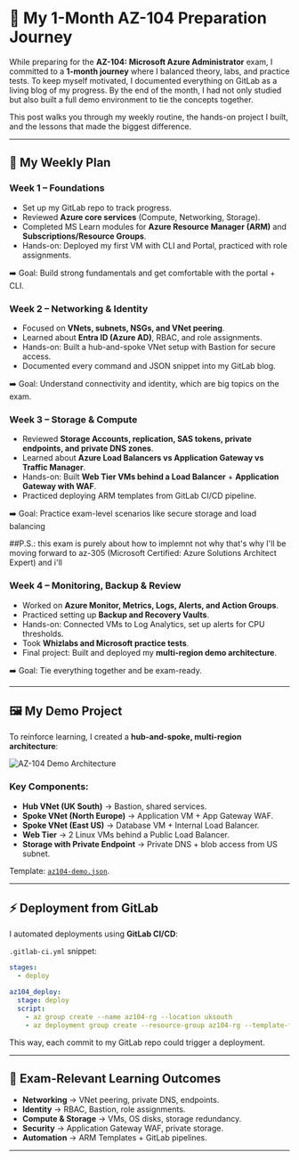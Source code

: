 # 🚀 My 1-Month AZ-104 Preparation Journey

While preparing for the **AZ-104: Microsoft Azure Administrator** exam, I committed to a **1-month journey** where I balanced theory, labs, and practice tests. To keep myself motivated, I documented everything on GitLab as a living blog of my progress. By the end of the month, I had not only studied but also built a full demo environment to tie the concepts together.

This post walks you through my weekly routine, the hands-on project I built, and the lessons that made the biggest difference.

---

## 📅 My Weekly Plan

### Week 1 – Foundations

* Set up my GitLab repo to track progress.
* Reviewed **Azure core services** (Compute, Networking, Storage).
* Completed MS Learn modules for **Azure Resource Manager (ARM)** and **Subscriptions/Resource Groups**.
* Hands-on: Deployed my first VM with CLI and Portal, practiced with role assignments.

➡️ Goal: Build strong fundamentals and get comfortable with the portal + CLI.

### Week 2 – Networking & Identity

* Focused on **VNets, subnets, NSGs, and VNet peering**.
* Learned about **Entra ID (Azure AD)**, RBAC, and role assignments.
* Hands-on: Built a hub-and-spoke VNet setup with Bastion for secure access.
* Documented every command and JSON snippet into my GitLab blog.

➡️ Goal: Understand connectivity and identity, which are big topics on the exam.

### Week 3 – Storage & Compute

* Reviewed **Storage Accounts, replication, SAS tokens, private endpoints, and private DNS zones**.
* Learned about **Azure Load Balancers vs Application Gateway vs Traffic Manager**.
* Hands-on: Built **Web Tier VMs behind a Load Balancer** + **Application Gateway with WAF**.
* Practiced deploying ARM templates from GitLab CI/CD pipeline.

➡️ Goal: Practice exam-level scenarios like secure storage and load balancing

##P.S.:
this exam is purely about how to implemnt not why that's why I'll be moving forward to az-305 (Microsoft Certified: Azure Solutions Architect Expert) and i'll 

### Week 4 – Monitoring, Backup & Review

* Worked on **Azure Monitor, Metrics, Logs, Alerts, and Action Groups**.
* Practiced setting up **Backup and Recovery Vaults**.
* Hands-on: Connected VMs to Log Analytics, set up alerts for CPU thresholds.
* Took **Whizlabs and Microsoft practice tests**.
* Final project: Built and deployed my **multi-region demo architecture**.

➡️ Goal: Tie everything together and be exam-ready.

---

## 🖼 My Demo Project

To reinforce learning, I created a **hub-and-spoke, multi-region architecture**:

![AZ-104 Demo Architecture](az104-demo.png)

### Key Components:

* **Hub VNet (UK South)** → Bastion, shared services.
* **Spoke VNet (North Europe)** → Application VM + App Gateway WAF.
* **Spoke VNet (East US)** → Database VM + Internal Load Balancer.
* **Web Tier** → 2 Linux VMs behind a Public Load Balancer.
* **Storage with Private Endpoint** → Private DNS + blob access from US subnet.

Template: [`az104-demo.json`](az104-demo.json).

---

## ⚡ Deployment from GitLab

I automated deployments using **GitLab CI/CD**:

`.gitlab-ci.yml` snippet:

```yaml
stages:
  - deploy

az104_deploy:
  stage: deploy
  script:
    - az group create --name az104-rg --location uksouth
    - az deployment group create --resource-group az104-rg --template-file az104-demo-extended.json
```

This way, each commit to my GitLab repo could trigger a deployment.

---

## 🎯 Exam-Relevant Learning Outcomes

* **Networking** → VNet peering, private DNS, endpoints.
* **Identity** → RBAC, Bastion, role assignments.
* **Compute & Storage** → VMs, OS disks, storage redundancy.
* **Security** → Application Gateway WAF, private storage.
* **Automation** → ARM Templates + GitLab pipelines.

---

